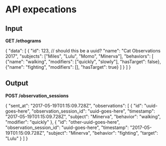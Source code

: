 # API expecations

## Input

**GET /ethograms**

{
  "data": [
    {
      "id": 123, // should this be a uuid?
      "name": "Cat Observations 2017",
      "subjects": ["Miles", "Lulu", "Momo", "Minerva"],
      "behaviors": [
        {"name": "walking", "modifiers": ["quickly", "slowly"], "hasTarget": false},
        {"name": "fighting", "modifiers": [], "hasTarget": true}
      ]
    }
  ]
}

## Output

**POST /observation_sessions**

{
  "sent_at": "2017-05-19T01:15:09.728Z",
  "observations": [
    {
      "id": "uuid-goes-here",
      "observation_session_id": "uuid-goes-here",
      "timestamp": "2017-05-19T01:15:09.728Z",
      "subject": "Minerva",
      "behavior": "walking",
      "modifier": "quickly"
    },
    {
      "id": "other-uuid-goes-here",
      "observation_session_id": "uuid-goes-here",
      "timestamp": "2017-05-19T01:15:09.728Z",
      "subject": "Minerva",
      "behavior": "fighting",
      "target": "Lulu"
    }
  ]
}